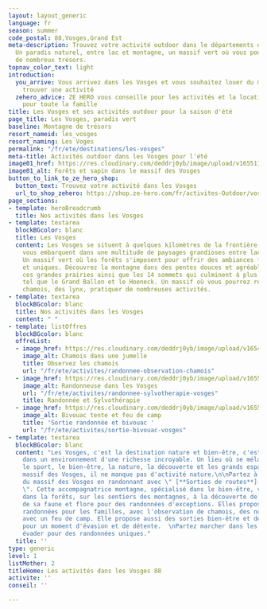 ```yaml
---
layout: layout_generic
language: fr
season: summer
code_postal: 88,Vosges,Grand Est
meta-description: Trouvez votre activité outdoor dans le départements des Vosges.
  Un paradis naturel, entre lac et montagne, un massif vert où vous pourrez découvrir
  de nombreux trésors.
topnav_color_text: light
introduction:
  you_arrive: Vous arrivez dans les Vosges et vous souhaitez louer du matériel ou
    trouver une activité
  zehero_advice: ZE HERO vous conseille pour les activités et la location des équipements
    pour toute la famille
title: Les Vosges et ses activités outdoor pour la saison d'été
page_title: Les Vosges, paradis vert
baseline: Montagne de trésors
resort_nameid: les_vosges
resort_naming: Les Voges
permalink: "/fr/ete/destinations/les-vosges"
meta-title: Activités outdoor dans les Vosges pour l'été
image01_href: https://res.cloudinary.com/deddrj0yb/image/upload/v1655112748/website/resorts/Les%20Vosges/alexis-antoine-7L5398cO3Zk-unsplash.jpg
image01_alt: Forêts et sapin dans le massif des Vosges
button_to_link_to_ze_hero_shop:
  button_text: Trouvez votre activité dans les Vosges
  url_to_shop_zehero: https://shop.ze-hero.com/fr/activites-Outdoor/vosges
page_sections:
- template: heroBreadcrumb
  title: Nos activités dans les Vosges
- template: textarea
  blockBGcolor: blanc
  title: Les Vosges
  content: Les Vosges se situent à quelques kilomètres de la frontière Allemande et
    vous embarquent dans une multitude de paysages grandioses entre lacs et montagnes.
    Un massif vert où les forêts s'imposent pour offrir des ambiances féeriques, calmes
    et uniques. Découvrez la montagne dans des pentes douces et agréables, découvrez
    ces grandes prairies ainsi que les 14 sommets qui culminent à plus de 1000m d'altitude
    tel que le Grand Ballon et le Hoeneck. Un massif où vous pourrez rencontrer des
    chamois, des lynx, pratiquer de nombreuses activités.
- template: textarea
  blockBGcolor: blanc
  title: Nos activités dans les Vosges
  content: " "
- template: listOffres
  blockBGcolor: blanc
  offreList:
  - image_href: https://res.cloudinary.com/deddrj0yb/image/upload/v1654870381/website/Partenaires/Sorties%20de%20route/0BF05CFA-BF59-4622-B034-F92B5A07B856_1_201_a.jpg
    image_alt: Chamois dans une jumelle
    title: Observez les chamois
    url: "/fr/ete/activites/randonnee-observation-chamois"
  - image_href: https://res.cloudinary.com/deddrj0yb/image/upload/v1655286604/website/Partenaires/Sorties%20de%20route/albane-accompagnatrice-hautes-vosges.jpeg.webp
    image_alt: Randonneuse dans les Vosges
    url: "/fr/ete/activites/randonnee-sylvotherapie-vosges"
    title: Randonnée et Sylvothérapie
  - image_href: https://res.cloudinary.com/deddrj0yb/image/upload/v1655101383/website/Partenaires/Sorties%20de%20route/hichem-meghachou-7I-Rj_E9ihI-unsplash.jpg
    image_alt: Bivouac tente et feu de camp
    title: 'Sortie randonnée et bivouac '
    url: "/fr/ete/activites/sortie-bivouac-vosges"
- template: textarea
  blockBGcolor: blanc
  content: "Les Vosges, c'est la destination nature et bien-être, c'est partir à l'aventure
    dans un environnement d'une richesse incroyable. Un lieu où se mélange la féerie,
    le sport, le bien-être, la nature, la découverte et les grands espaces. Dans le
    massif des Vosges, il ne manque pas d'activité nature.\n\nPartez à la découverte
    du massif des Vosges en randonnant avec \" [**Sorties de routes**](/fr/ete/partenaires/sorties-de-route)
    \". Cette accompagnatrice montagne, spécialisé dans le bien-être, vous emmènera
    dans la forêts, sur les sentiers des montagnes, à la découverte de cette nature,
    de sa faune et flore pour des randonnées d'exceptions. Elles proposent de nombreuses
    randonnées pour les familles, avec l'observation de chamois, des nuit e bivouac
    avec un feu de camp. Elle propose aussi des sorties bien-être et de sylvothérapie
    pour un moment d'évasion et de détente.  \nPartez marcher dans les Vosges vous
    évader pour des randonnées uniques."
  title: ''
type: generic
level: 1
listMother: 2
titleHome: Les activités dans les Vosges 88
activite: ''
conseil: ''

---
```

